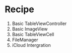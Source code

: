 # Recipe

1. Basic TableViewController
2. Basic ImageView
3. Basic TableViewCell
4. FileManager
5. iCloud Intergration
